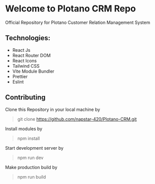 # Welcome to Plotano CRM Repo
Official Repository for Plotano Customer Relation Management System

## Technologies:
 - React Js
 - React Router DOM
 - React Icons
 - Tailwind CSS
 - Vite Module Bundler
 - Prettier
 - Eslint

## Contributing
Clone this Repository in your local machine by
> git clone https://github.com/napstar-420/Plotano-CRM.git

Install modules by

> npm install

Start development server by
> npm run dev

Make production build by
> npm run build
